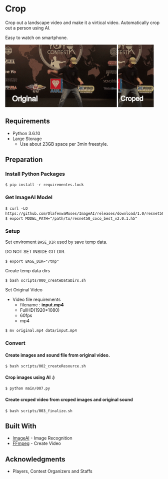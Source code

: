 # Crop
Crop out a landscape video and make it a virtical video. Automatically crop out a person using AI.

Easy to watch on smartphone.

<img src="resources/original.gif" alt="Original" height="200">
<img src="resources/croped.gif" alt="Croped" height="200">

## Requirements
* Python 3.6.10
* Large Storage
  * Use about 23GB space per 3min freestyle.

## Preparation

### Install Python Packages
```
$ pip install -r requirementes.lock
```

### Get ImageAI Model

```
$ curl -LO https://github.com/OlafenwaMoses/ImageAI/releases/download/1.0/resnet50_coco_best_v2.0.1.h5
$ export MODEL_PATH="/path/to/resnet50_coco_best_v2.0.1.h5"
```

### Setup
Set enviroment `BASE_DIR` used by save temp data.

DO NOT SET INSIDE GIT DIR.

```
$ export BASE_DIR="/tmp"
```

Create temp data dirs
```
$ bash scripts/000_createDataDirs.sh
```

Set Original Video
* Video file requirements
  * filename  : **input.mp4**
  * FullHD(1920*1080)
  * 60fps
  * mp4

```
$ mv original.mp4 data/input.mp4
```

### Convert
#### Create images and sound file from original video.
```
$ bash scripts/002_createResource.sh
```

#### Crop images using AI :)
```
$ python main/007.py
```

#### Create croped video from croped images and original sound
```
$ bash scripts/003_finalize.sh
```

## Built With
* [ImageAI](http://imageai.org/) - Image Recognition
* [FFmpeg](https://www.ffmpeg.org/) - Create Video

## Acknowledgments
* Players, Contest Organizers and Staffs